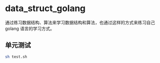 # data_struct_golang
通过练习数据结构、算法来学习数据结构和算法，也通过这样的方式来练习自己 golang 语言的学习方式。

## 单元测试

```bash
sh test.sh
```

